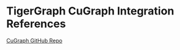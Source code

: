 # TigerGraph CuGraph Integration References

[CuGraph GitHub Repo](https://github.com/rapidsai/cugraph)
